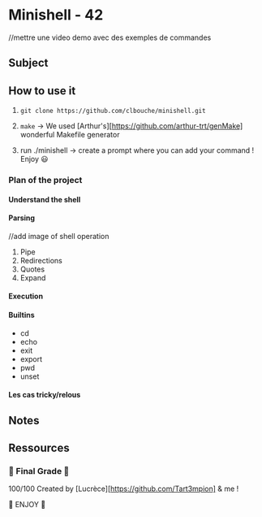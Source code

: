 # Minishell - 42

//mettre une video demo avec des exemples de commandes

## Subject 

## How to use it

1. `git clone https://github.com/clbouche/minishell.git`

2. `make` -> We used [Arthur's][https://github.com/arthur-trt/genMake] wonderful Makefile generator

3. run ./minishell -> create a prompt where you can add your command ! Enjoy 😃 

### Plan of the project

#### Understand the shell
#### Parsing
//add image of shell operation
1. Pipe 
2. Redirections
3. Quotes
4. Expand


#### Execution 


#### Builtins
  - cd 
  - echo 
  - exit
  - export
  - pwd
  - unset
  
#### Les cas tricky/relous
  
## Notes

## Ressources

### 🎉 Final Grade 🎉 
100/100
Created by [Lucrèce][https://github.com/Tart3mpion] & me ! 

🍄 ENJOY 🍄
